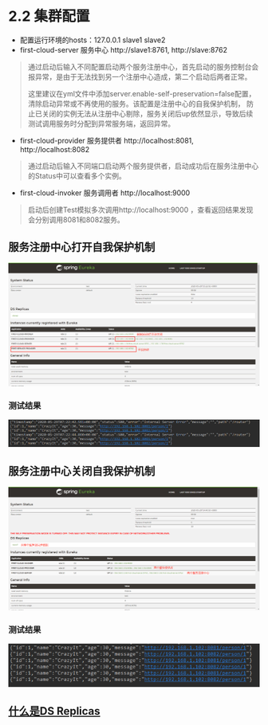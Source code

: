 # 2.2 集群配置
* 配置运行环境的hosts：127.0.0.1 slave1 slave2
* first-cloud-server 服务中心 http://slave1:8761, http://slave:8762
>通过启动后输入不同配置启动两个服务注册中心，首先启动的服务控制台会报异常，是由于无法找到另一个注册中心造成，第二个启动后两者正常。
>
>这里建议在yml文件中添加server.enable-self-preservation=false配置，清除启动异常或不再使用的服务。该配置是注册中心的自我保护机制，
>防止已关闭的实例无法从注册中心剔除，服务关闭后up依然显示，导致后续测试调用服务时分配到异常服务端，返回异常。
* first-cloud-provider 服务提供者 http://localhost:8081, http://localhost:8082
>通过启动后输入不同端口启动两个服务提供者，启动成功后在服务注册中心的Status中可以查看多个实例。
* first-cloud-invoker 服务调用者 http://localhost:9000
>启动后创建Test模拟多次调用http://localhost:9000 ，查看返回结果发现会分别调用8081和8082服务。

## 服务注册中心打开自我保护机制
![服务注册中心](https://github.com/zhuzilou/spring-cloud-learn/blob/master/first-cloud-server/src/main/resources/2.%20%E6%9C%8D%E5%8A%A1%E6%B3%A8%E5%86%8C%E4%B8%AD%E5%BF%83-%E6%89%93%E5%BC%80%E8%87%AA%E6%88%91%E4%BF%9D%E6%8A%A4%E6%9C%BA%E5%88%B6.png)

### 测试结果
![测试结果](https://github.com/zhuzilou/spring-cloud-learn/blob/master/first-cloud-server/src/main/resources/2.%20%E8%B0%83%E7%94%A8%E6%9C%8D%E5%8A%A1%E7%BB%93%E6%9E%9C-%E9%83%A8%E5%88%86%E6%9C%8D%E5%8A%A1%E6%8F%90%E4%BE%9B%E8%80%85%E5%BC%82%E5%B8%B8.png)

## 服务注册中心关闭自我保护机制
![服务注册中心](https://github.com/zhuzilou/spring-cloud-learn/blob/master/first-cloud-server/src/main/resources/1.%20%E6%9C%8D%E5%8A%A1%E6%B3%A8%E5%86%8C%E4%B8%AD%E5%BF%83-%E5%85%B3%E9%97%AD%E8%87%AA%E6%88%91%E4%BF%9D%E6%8A%A4%E6%9C%BA%E5%88%B6.png)

### 测试结果
![测试结果](https://github.com/zhuzilou/spring-cloud-learn/blob/master/first-cloud-server/src/main/resources/1.%20%E8%B0%83%E7%94%A8%E6%9C%8D%E5%8A%A1%E7%BB%93%E6%9E%9C-%E6%9C%8D%E5%8A%A1%E6%8F%90%E4%BE%9B%E8%80%85%E6%AD%A3%E5%B8%B8.png)

## [什么是DS Replicas](https://blog.csdn.net/u012817635/article/details/80189579)